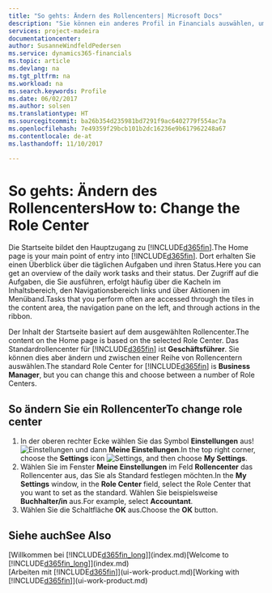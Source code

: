 ```yaml
---
title: "So gehts: Ändern des Rollencenters| Microsoft Docs"
description: "Sie können ein anderes Profil in Financials auswählen, um zu ändern, was Sie auf Ihrer Homepage sehen."
services: project-madeira
documentationcenter: 
author: SusanneWindfeldPedersen
ms.service: dynamics365-financials
ms.topic: article
ms.devlang: na
ms.tgt_pltfrm: na
ms.workload: na
ms.search.keywords: Profile
ms.date: 06/02/2017
ms.author: solsen
ms.translationtype: HT
ms.sourcegitcommit: ba26b354d235981bd7291f9ac6402779f554ac7a
ms.openlocfilehash: 7e49359f29bcb101b2dc16236e9b617962248a67
ms.contentlocale: de-at
ms.lasthandoff: 11/10/2017

---
```

# <a name="how-to-change-the-role-center"></a><span data-ttu-id="4632b-103">So gehts: Ändern des Rollencenters</span><span class="sxs-lookup"><span data-stu-id="4632b-103">How to: Change the Role Center</span></span>
<span data-ttu-id="4632b-104">Die Startseite bildet den Hauptzugang zu [!INCLUDE[d365fin](includes/d365fin_md.md)].</span><span class="sxs-lookup"><span data-stu-id="4632b-104">The Home page is your main point of entry into [!INCLUDE[d365fin](includes/d365fin_md.md)].</span></span> <span data-ttu-id="4632b-105">Dort erhalten Sie einen Überblick über die täglichen Aufgaben und ihren Status.</span><span class="sxs-lookup"><span data-stu-id="4632b-105">Here you can get an overview of the daily work tasks and their status.</span></span> <span data-ttu-id="4632b-106">Der Zugriff auf die Aufgaben, die Sie ausführen, erfolgt häufig über die Kacheln im Inhaltsbereich, den Navigationsbereich links und über Aktionen im Menüband.</span><span class="sxs-lookup"><span data-stu-id="4632b-106">Tasks that you perform often are accessed through the tiles in the content area, the navigation pane on the left, and through actions in the ribbon.</span></span>

<span data-ttu-id="4632b-107">Der Inhalt der Startseite basiert auf dem ausgewählten Rollencenter.</span><span class="sxs-lookup"><span data-stu-id="4632b-107">The content on the Home page is based on the selected Role Center.</span></span> <span data-ttu-id="4632b-108">Das Standardrollencenter für [!INCLUDE[d365fin](includes/d365fin_md.md)] ist **Geschäftsführer**. Sie können dies aber ändern und zwischen einer Reihe von Rollencentern auswählen.</span><span class="sxs-lookup"><span data-stu-id="4632b-108">The standard Role Center for [!INCLUDE[d365fin](includes/d365fin_md.md)] is **Business Manager**, but you can change this and choose between a number of Role Centers.</span></span>

## <a name="to-change-role-center"></a><span data-ttu-id="4632b-109">So ändern Sie ein Rollencenter</span><span class="sxs-lookup"><span data-stu-id="4632b-109">To change role center</span></span>
1. <span data-ttu-id="4632b-110">In der oberen rechter Ecke wählen Sie das Symbol **Einstellungen** aus! ![Einstellungen](media/ui-experience/settings_icon_small.png "Einstellungssymbol Rollencenter") und dann **Meine Einstellungen**.</span><span class="sxs-lookup"><span data-stu-id="4632b-110">In the top right corner, choose the **Settings** icon ![Settings](media/ui-experience/settings_icon_small.png "Settings icon for role center"), and then choose **My Settings**.</span></span>
2. <span data-ttu-id="4632b-111">Wählen Sie im Fenster **Meine Einstellungen** im Feld **Rollencenter** das Rollencenter aus, das Sie als Standard festlegen möchten.</span><span class="sxs-lookup"><span data-stu-id="4632b-111">In the **My Settings** window, in the **Role Center** field, select the Role Center that you want to set as the standard.</span></span> <span data-ttu-id="4632b-112">Wählen Sie beispielsweise **Buchhalter/in** aus.</span><span class="sxs-lookup"><span data-stu-id="4632b-112">For example, select **Accountant**.</span></span>
3. <span data-ttu-id="4632b-113">Wählen Sie die Schaltfläche **OK** aus.</span><span class="sxs-lookup"><span data-stu-id="4632b-113">Choose the **OK** button.</span></span>

## <a name="see-also"></a><span data-ttu-id="4632b-114">Siehe auch</span><span class="sxs-lookup"><span data-stu-id="4632b-114">See Also</span></span>
<span data-ttu-id="4632b-115">[Willkommen bei [!INCLUDE[d365fin_long](includes/d365fin_long_md.md)]](index.md)</span><span class="sxs-lookup"><span data-stu-id="4632b-115">[Welcome to [!INCLUDE[d365fin_long](includes/d365fin_long_md.md)]](index.md)</span></span>  
<span data-ttu-id="4632b-116">[Arbeiten mit [!INCLUDE[d365fin](includes/d365fin_md.md)]](ui-work-product.md)</span><span class="sxs-lookup"><span data-stu-id="4632b-116">[Working with [!INCLUDE[d365fin](includes/d365fin_md.md)]](ui-work-product.md)</span></span>  

